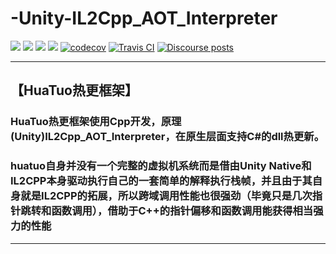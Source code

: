 # -Unity-IL2Cpp_AOT_Interpreter


[![](https://img.shields.io/badge/made%20by-HuaTuo-blue.svg?style=flat-square)](https://protocol.ai)
[![](https://img.shields.io/badge/Unity%20Ver-2020.3.33f1-blue.svg?style=flat-square)](https://protocol.ai)
[![](https://img.shields.io/badge/project-Unity_IL2CPP_HotFIx-yellow.svg?style=flat-square)](https://libp2p.io/)
[![](https://img.shields.io/badge/freenode-%23libp2p-yellow.svg?style=flat-square)](https://webchat.freenode.net/?channels=%23libp2p)
[![codecov](https://codecov.io/gh/libp2p/go-reuseport/branch/master/graph/badge.svg)](https://codecov.io/gh/libp2p/go-reuseport)
[![Travis CI](https://travis-ci.org/libp2p/go-reuseport.svg?branch=master)](https://travis-ci.org/libp2p/go-reuseport)
[![Discourse posts](https://img.shields.io/discourse/https/discuss.libp2p.io/posts.svg)](https://discuss.libp2p.io)

---
## 【HuaTuo热更框架】

### HuaTuo热更框架使用Cpp开发，原理(Unity)IL2Cpp_AOT_Interpreter，在原生层面支持C#的dll热更新。

### huatuo自身并没有一个完整的虚拟机系统而是借由Unity Native和IL2CPP本身驱动执行自己的一套简单的解释执行栈帧，并且由于其自身就是IL2CPP的拓展，所以跨域调用性能也很强劲（毕竟只是几次指针跳转和函数调用），借助于C++的指针偏移和函数调用能获得相当强力的性能
---

<!--```Json-->
<!--项目结构-->

<!--Assets-->
<!--├── Resources    // Resources目录-->
<!--├── Scenes       // 场景-->
<!--└── Scripts      // 脚本资源-->

<!--Scripts-->
<!--├── Core                // 基础框架-->
<!--|   ├── 3rd             // 三方插件-->
<!--|   ├── Common          // Common-->
<!--|   ├── Editor          // Editor-->
<!--|   ├── Event           // Event-->
<!--|   ├── ECS             // ECS架构-->
<!--├── Game                // 核心逻辑-->
<!--|   ├── Actor           // 角色系统-->
<!--|   ├── ActorName       // ActorName-->
<!--|   ├── Bubble          // Bubble-->
<!--|   ├── Camera          // Camera-->
<!--|   ├── DataCenter      // 数据中心-->
<!--|   ├── Proto           // 协议相关-->
<!--|   └── UI              // UI-->
<!--├── GameApp.cs          // 主入口-->
<!--└── GameApp_RegisterSystem.cs      // 主入口注册系统-->
<!--```-->